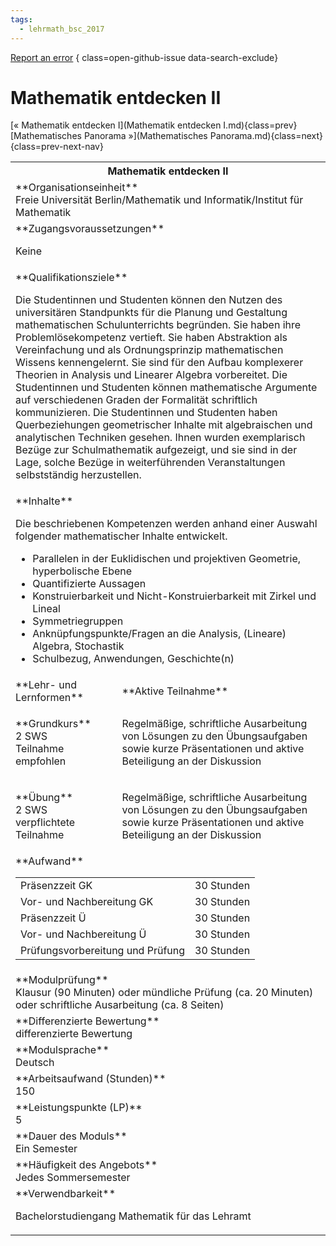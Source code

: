 ```yaml
---
tags:
  - lehrmath_bsc_2017
---
```

[Report an error](https://github.com/SGSSGene/FUB-SUP/issues/new?title=Error%20in%20%22Mathematik%20entdecken%20II%22&body=There%20seems%20to%20be%20an%20error%20in%20module%20%22Mathematik%20entdecken%20II%22%2E%0A%0A%3CDescribe%20here%20a%20slightly%20more%20detailed%20description%20of%20what%20is%20wrong%3E&labels=bug)
{ class=open-github-issue data-search-exclude}

# Mathematik entdecken II

[« Mathematik entdecken I](Mathematik entdecken I.md){class=prev}
[Mathematisches Panorama »](Mathematisches Panorama.md){class=next}
{class=prev-next-nav}

<table markdown id="moduledesc">
<tr markdown class="moduledesc_head"><th colspan="2">Mathematik entdecken II </th></tr>
<tr markdown><td colspan="2">**Organisationseinheit**   <br>Freie Universität Berlin/Mathematik und Informatik/Institut für Mathematik</td></tr>


<tr markdown><td colspan="2">**Zugangsvoraussetzungen** <br>

Keine


</td></tr>
<tr markdown><td colspan="2">**Qualifikationsziele**    <br>

Die Studentinnen und Studenten können den Nutzen des universitären
Standpunkts für die Planung und Gestaltung mathematischen Schulunterrichts
begründen. Sie haben ihre Problemlösekompetenz vertieft. Sie haben
Abstraktion als Vereinfachung und als Ordnungsprinzip mathematischen Wissens
kennengelernt. Sie sind für den Aufbau komplexerer Theorien in Analysis und
Linearer Algebra vorbereitet. Die Studentinnen und Studenten können
mathematische Argumente auf verschiedenen Graden der Formalität schriftlich
kommunizieren. Die Studentinnen und Studenten haben Querbeziehungen
geometrischer Inhalte mit algebraischen und analytischen Techniken gesehen.
Ihnen wurden exemplarisch Bezüge zur Schulmathematik aufgezeigt, und sie
sind in der Lage, solche Bezüge in weiterführenden Veranstaltungen
selbstständig herzustellen.


</td></tr>
<tr markdown><td colspan="2">**Inhalte**                <br>

Die beschriebenen Kompetenzen werden anhand einer Auswahl folgender
mathematischer Inhalte entwickelt.

- Parallelen in der Euklidischen und projektiven Geometrie, hyperbolische
  Ebene
- Quantifizierte Aussagen
- Konstruierbarkeit und Nicht-Konstruierbarkeit mit Zirkel und Lineal
- Symmetriegruppen
- Anknüpfungspunkte/Fragen an die Analysis, (Lineare) Algebra, Stochastik
- Schulbezug, Anwendungen, Geschichte(n)


</td></tr>

<tr markdown><td>**Lehr- und Lernformen**</td><td>**Aktive Teilnahme**</td></tr>
<tr markdown><td> **Grundkurs** <br>2 SWS <br> Teilnahme empfohlen</td><td>

Regelmäßige, schriftliche Ausarbeitung von Lösungen zu den Übungsaufgaben sowie kurze Präsentationen und aktive Beteiligung an der Diskussion
</td></tr>
<tr markdown><td> **Übung** <br>2 SWS <br> verpflichtete Teilnahme</td><td>

Regelmäßige, schriftliche Ausarbeitung von Lösungen zu den Übungsaufgaben sowie kurze Präsentationen und aktive Beteiligung an der Diskussion
</td></tr>
<tr markdown><td colspan="2">**Aufwand**                <br>
<table class="aufwand_table">
<tr><td>Präsenzzeit GK</td><td>30 Stunden</td></tr>
<tr><td>Vor- und Nachbereitung GK</td><td>30 Stunden</td></tr>
<tr><td>Präsenzzeit Ü</td><td>30 Stunden</td></tr>
<tr><td>Vor- und Nachbereitung Ü</td><td>30 Stunden</td></tr>
<tr><td>Prüfungsvorbereitung und Prüfung</td><td>30 Stunden</td></tr>
</table>

</td></tr>
<tr markdown><td colspan="2">**Modulprüfung**             <br>Klausur (90 Minuten) oder mündliche Prüfung (ca. 20 Minuten) oder
schriftliche Ausarbeitung (ca. 8 Seiten)


</td></tr>
<tr markdown><td colspan="2">**Differenzierte Bewertung** <br>differenzierte Bewertung

</td></tr>
<tr markdown><td colspan="2">**Modulsprache**             <br>Deutsch</td></tr>
<tr markdown><td colspan="2">**Arbeitsaufwand (Stunden)** <br>150</td></tr>
<tr markdown><td colspan="2">**Leistungspunkte (LP)**     <br>5</td></tr>
<tr markdown><td colspan="2">**Dauer des Moduls**         <br>Ein Semester</td></tr>
<tr markdown><td colspan="2">**Häufigkeit des Angebots**  <br>Jedes Sommersemester</td></tr>
<tr markdown><td colspan="2">**Verwendbarkeit**           <br>

Bachelorstudiengang Mathematik für das Lehramt


</td></tr>


</table>
